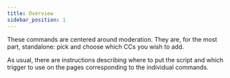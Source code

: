 ```yaml
---
title: Overview
sidebar_position: 1
---
```


These commands are centered around moderation. They are, for the most part, standalone: pick and choose which CCs you wish to add.

As usual, there are instructions describing where to put the script and which trigger to use on the pages corresponding to the individual commands.
